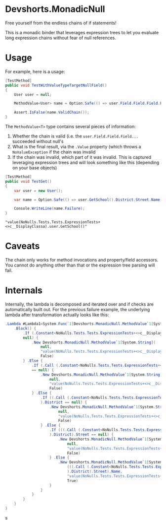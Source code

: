 Devshorts.MonadicNull
====

Free yourself from the endless chains of if statements!

This is a monadic binder that leverages expression trees to let you evaluate long expression chains without fear of null references. 

Usage
===
For example, here is a usage:

```csharp
[TestMethod]
public void TestWithValueTypeTargetNullField()
{
    User user = null;

    MethodValue<User> name = Option.Safe(() => user.Field.Field.Field.Field.Field);

    Assert.IsFalse(name.ValidChain());
}
```

The `MethodValue<T>` type contains several pieces of information:

1. Whether the chain is valid (i.e. the `user.Field.Field.Field...` succeeded without null's
2. What is the final result, via the `.Value` property (which throws a `NoValueException` if the chain was invalid
3. If the chain was invalid, which part of it was invalid. This is captured leveraging expression trees and will look something like this (depending on your base objects)


```csharp
[TestMethod]
public void TestGet()
{
    var user = new User();

    var name = Option.Safe(() => user.GetSchool().District.Street.Name);

    Console.WriteLine(name.Failure); 
}

```
```
"value(NoNulls.Tests.Tests.ExpressionTests+<>c__DisplayClassa).user.GetSchool()"
```

Caveats
====
The chain only works for method invocations and property/field accessors. You cannot do anything other than that or the expression tree parsing will fail.

Internals
====

Internally, the lambda is decomposed and iterated over and if checks are automatically built out. For the previous failure example, the underlying lambda after transformation actually looks like this:

```csharp
.Lambda #Lambda1<System.Func`1[Devshorts.MonadicNull.MethodValue`1[System.String]]>() {
    .Block() {
        .If (.Constant<NoNulls.Tests.Tests.ExpressionTests+<>c__DisplayClassa>(NoNulls.Tests.Tests.ExpressionTests+<>c__DisplayClassa).user ==
        null) {
            .New Devshorts.MonadicNull.MethodValue`1[System.String](
                null,
                "value(NoNulls.Tests.Tests.ExpressionTests+<>c__DisplayClassa).user",
                False)
        } .Else {
            .If (.Call (.Constant<NoNulls.Tests.Tests.ExpressionTests+<>c__DisplayClassa>(NoNulls.Tests.Tests.ExpressionTests+<>c__DisplayClassa).user).GetSchool()
            == null) {
                .New Devshorts.MonadicNull.MethodValue`1[System.String](
                    null,
                    "value(NoNulls.Tests.Tests.ExpressionTests+<>c__DisplayClassa).user.GetSchool()",
                    False)
            } .Else {
                .If ((.Call (.Constant<NoNulls.Tests.Tests.ExpressionTests+<>c__DisplayClassa>(NoNulls.Tests.Tests.ExpressionTests+<>c__DisplayClassa).user).GetSchool()
                ).District == null) {
                    .New Devshorts.MonadicNull.MethodValue`1[System.String](
                        null,
                        "value(NoNulls.Tests.Tests.ExpressionTests+<>c__DisplayClassa).user.GetSchool().District",
                        False)
                } .Else {
                    .If (((.Call (.Constant<NoNulls.Tests.Tests.ExpressionTests+<>c__DisplayClassa>(NoNulls.Tests.Tests.ExpressionTests+<>c__DisplayClassa).user).GetSchool()
                    ).District).Street == null) {
                        .New Devshorts.MonadicNull.MethodValue`1[System.String](
                            null,
                            "value(NoNulls.Tests.Tests.ExpressionTests+<>c__DisplayClassa).user.GetSchool().District.Street",
                            False)
                    } .Else {
                        .New Devshorts.MonadicNull.MethodValue`1[System.String](
                            (((.Call (.Constant<NoNulls.Tests.Tests.ExpressionTests+<>c__DisplayClassa>(NoNulls.Tests.Tests.ExpressionTests+<>c__DisplayClassa).user).GetSchool()
                            ).District).Street).Name,
                            "value(NoNulls.Tests.Tests.ExpressionTests+<>c__DisplayClassa).user.GetSchool().District.Street",
                            True)
                    }
                }
            }
        }
    }
}
```

s